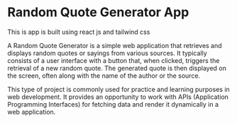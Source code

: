 # Random Quote Generator App

<p>This is app is built using react js and tailwind css</p>

<p>A Random Quote Generator is a simple web application that retrieves and displays random quotes or sayings from various sources. It typically consists of a user interface with a button that, when clicked, triggers the retrieval of a new random quote. The generated quote is then displayed on the screen, often along with the name of the author or the source.

This type of project is commonly used for practice and learning purposes in web development. It provides an opportunity to work with APIs (Application Programming Interfaces) for fetching data and render it dynamically in a web application.</p>
